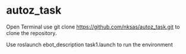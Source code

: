 # autoz_task

Open Terminal 
use git clone https://github.com/nksas/autoz_task.git to clone the repository.

Use <copy-button>roslaunch ebot_description task1.launch</copy-button> to run the environment
